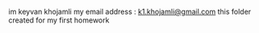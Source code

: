 im keyvan khojamli 
my email address : k1.khojamli@gmail.com
this folder created for my first homework 
